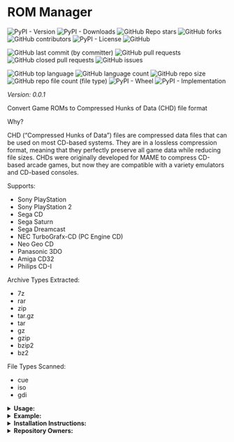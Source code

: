 # ROM Manager

![PyPI - Version](https://img.shields.io/pypi/v/rom_manager)
![PyPI - Downloads](https://img.shields.io/pypi/dd/rom_manager)
![GitHub Repo stars](https://img.shields.io/github/stars/Knuckles-Team/rom_manager)
![GitHub forks](https://img.shields.io/github/forks/Knuckles-Team/rom_manager)
![GitHub contributors](https://img.shields.io/github/contributors/Knuckles-Team/rom_manager)
![PyPI - License](https://img.shields.io/pypi/l/rom_manager)
![GitHub](https://img.shields.io/github/license/Knuckles-Team/rom_manager)

![GitHub last commit (by committer)](https://img.shields.io/github/last-commit/Knuckles-Team/rom_manager)
![GitHub pull requests](https://img.shields.io/github/issues-pr/Knuckles-Team/rom_manager)
![GitHub closed pull requests](https://img.shields.io/github/issues-pr-closed/Knuckles-Team/rom_manager)
![GitHub issues](https://img.shields.io/github/issues/Knuckles-Team/rom_manager)

![GitHub top language](https://img.shields.io/github/languages/top/Knuckles-Team/rom_manager)
![GitHub language count](https://img.shields.io/github/languages/count/Knuckles-Team/rom_manager)
![GitHub repo size](https://img.shields.io/github/repo-size/Knuckles-Team/rom_manager)
![GitHub repo file count (file type)](https://img.shields.io/github/directory-file-count/Knuckles-Team/rom_manager)
![PyPI - Wheel](https://img.shields.io/pypi/wheel/rom_manager)
![PyPI - Implementation](https://img.shields.io/pypi/implementation/rom_manager)

*Version: 0.0.1*

Convert Game ROMs to Compressed Hunks of Data (CHD) file format

Why?

CHD (“Compressed Hunks of Data”) files are compressed data files that can be used on most CD-based systems. 
They are in a lossless compression format, meaning that they perfectly preserve all game data while reducing file sizes. 
CHDs were originally developed for MAME to compress CD-based arcade games, 
but now they are compatible with a variety emulators and CD-based consoles.

Supports:
- Sony PlayStation
- Sony PlayStation 2
- Sega CD
- Sega Saturn
- Sega Dreamcast
- NEC TurboGrafx-CD (PC Engine CD)
- Neo Geo CD
- Panasonic 3DO
- Amiga CD32
- Philips CD-I

Archive Types Extracted:
- 7z
- rar
- zip
- tar.gz
- tar
- gz
- gzip
- bzip2
- bz2

File Types Scanned:
- cue
- iso
- gdi

<details>
  <summary><b>Usage:</b></summary>

| Short Flag | Long Flag   | Description                |
|------------|-------------|----------------------------|
| -h         | --help      | See Usage                  |
| -d         | --directory | Directory to scan for ROMs |
| -s         | --silent    | Suppress output text       |

</details>

<details>
  <summary><b>Example:</b></summary>

```bash
rom-manager --directory "C:/Users/default/Games/"
```

</details>

<details>
  <summary><b>Installation Instructions:</b></summary>

Install Python Package

```bash
python -m pip install rom-manager
```

</details>

<details>
  <summary><b>Repository Owners:</b></summary>


<img width="100%" height="180em" src="https://github-readme-stats.vercel.app/api?username=Knucklessg1&show_icons=true&hide_border=true&&count_private=true&include_all_commits=true" />

![GitHub followers](https://img.shields.io/github/followers/Knucklessg1)
![GitHub User's stars](https://img.shields.io/github/stars/Knucklessg1)
</details>
